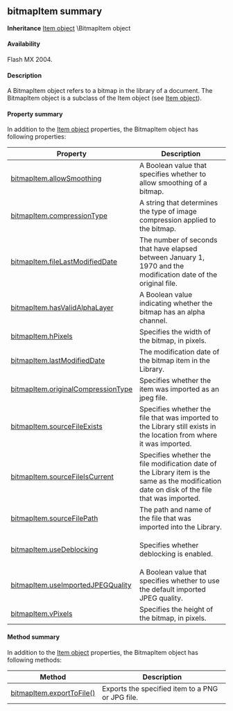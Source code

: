 ## bitmapItem summary

**Inheritance** [Item object](#_bookmark658) \BitmapItem object

#### Availability

Flash MX 2004.

#### Description

A BitmapItem object refers to a bitmap in the library of a document. The BitmapItem object is a subclass of the Item object (see [Item object](#_bookmark658)).

#### Property summary

In addition to the [Item object](#_bookmark658) properties, the BitmapItem object has following properties:

<table><thead><tr class="header"><th><strong>Property</strong></th><th><strong>Description</strong></th></tr></thead><tbody><tr class="odd"><td><a href="#bitmapItem.allowSmoothing">bitmapItem.allowSmoothing</a></td><td>A Boolean value that specifies whether to allow smoothing of a bitmap.</td></tr><tr class="even"><td><a href="#_bookmark52">bitmapItem.compressionType</a></td><td>A string that determines the type of image compression applied to the bitmap.</td></tr><tr class="odd"><td><a href="#_bookmark54">bitmapItem.fileLastModifiedDate</a></td><td>The number of seconds that have elapsed between January 1, 1970 and the modification date of the original file.</td></tr><tr class="even"><td><a href="#_bookmark55">bitmapItem.hasValidAlphaLayer</a></td><td>A Boolean value indicating whether the bitmap has an alpha channel.</td></tr><tr class="odd"><td><a href="#_bookmark56">bitmapItem.hPixels</a></td><td>Specifies the width of the bitmap, in pixels.</td></tr><tr class="even"><td><a href="#_bookmark57">bitmapItem.lastModifiedDate</a></td><td>The modification date of the bitmap item in the Library.</td></tr><tr class="odd"><td><a href="#_bookmark58">bitmapItem.originalCompressionType</a></td><td>Specifies whether the item was imported as an jpeg file.</td></tr><tr class="even"><td><a href="#_bookmark60">bitmapItem.sourceFileExists</a></td><td>Specifies whether the file that was imported to the Library still exists in the location from where it was imported.</td></tr><tr class="odd"><td><a href="#_bookmark61">bitmapItem.sourceFileIsCurrent</a></td><td>Specifies whether the file modification date of the Library item is the same as the modification date on disk of the file that was imported.</td></tr><tr class="even"><td><a href="#_bookmark62">bitmapItem.sourceFilePath</a></td><td>The path and name of the file that was imported into the Library.</td></tr><tr class="odd"><td><a href="#_bookmark63">bitmapItem.useDeblocking</a></td><td><p>Specifies whether deblocking is enabled.</p></td></tr><tr class="even"><td><a href="#_bookmark64">bitmapItem.useImportedJPEGQuality</a></td><td>A Boolean value that specifies whether to use the default imported JPEG quality.</td></tr><tr class="odd"><td><a href="#_bookmark65">bitmapItem.vPixels</a></td><td>Specifies the height of the bitmap, in pixels.</td></tr></tbody></table>

#### Method summary

In addition to the [Item object](#_bookmark658) properties, the BitmapItem object has following methods:

| **Method**                                | **Description**                                  |
|-------------------------------------------|--------------------------------------------------|
| [bitmapItem.exportToFile()](#_bookmark53) | Exports the specified item to a PNG or JPG file. |

<span id="bitmapItem.allowSmoothing" class="anchor"></span>

